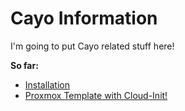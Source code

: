 # Cayo Information

I'm going to put Cayo related stuff here!

**So far:**
- [Installation](./Installation/README.md)
- [Proxmox Template with Cloud-Init!](./Installation/Proxmox/README.md)